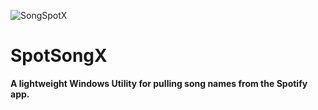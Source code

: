 ![SongSpotX]("https://github.com/k0vac/SpotSongX/image/songspotxlogo.png")
# SpotSongX
 **A lightweight Windows Utility for pulling song names from the Spotify app.**
